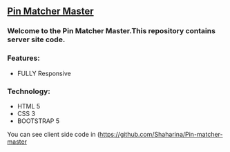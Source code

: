 ## [Pin Matcher Master](https://shaharina.github.io/Pin-matcher-master/)
### Welcome to the Pin Matcher Master.This repository contains server site code.


### Features:
- FULLY Responsive 

### Technology:
- HTML 5
- CSS 3
- BOOTSTRAP 5


You can see client side code in (https://github.com/Shaharina/Pin-matcher-master

